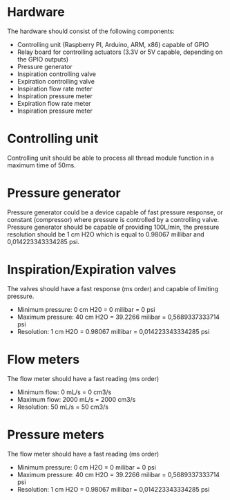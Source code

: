 # Hardware
The hardware should consist of the following components:
- Controlling unit (Raspberry PI, Arduino, ARM, x86) capable of GPIO
- Relay board for controlling actuators (3.3V or 5V capable, depending on the GPIO outputs)
- Pressure generator
- Inspiration controlling valve
- Expiration controlling valve
- Inspiration flow rate meter
- Inspiration pressure meter
- Expiration flow rate meter
- Inspiration pressure meter

# Controlling unit
Controlling unit should be able to process all thread module function in a maximum time of 50ms.

# Pressure generator
Pressure generator could be a device capable of fast pressure response, or constant (compressor) where pressure is controlled by a controlling valve.
Pressure generator should be capable of providing 100L/min, the pressure resolution should be 1 cm H2O which is equal to 0.98067 millibar and 0,014223343334285 psi.

# Inspiration/Expiration valves
The valves should have a fast response (ms order) and capable of limiting pressure.
- Minimum pressure: 0 cm H20 = 0 milibar = 0 psi
- Maximum pressure: 40 cm H2O = 39.2266 milibar = 0,5689337333714 psi
- Resolution: 1 cm H2O = 0.98067 millibar = 0,014223343334285 psi

# Flow meters
The flow meter should have a fast reading (ms order)
- Minimum flow: 0 mL/s = 0 cm3/s
- Maximum flow: 2000 mL/s = 2000 cm3/s
- Resolution: 50 mL/s = 50 cm3/s

# Pressure meters
The flow meter should have a fast reading (ms order)
- Minimum pressure: 0 cm H2O = 0 milibar = 0 psi
- Maximum pressure: 40 cm H2O = 39.2266 milibar = 0,5689337333714 psi
- Resolution: 1 cm H2O = 0.98067 millibar = 0,014223343334285 psi
